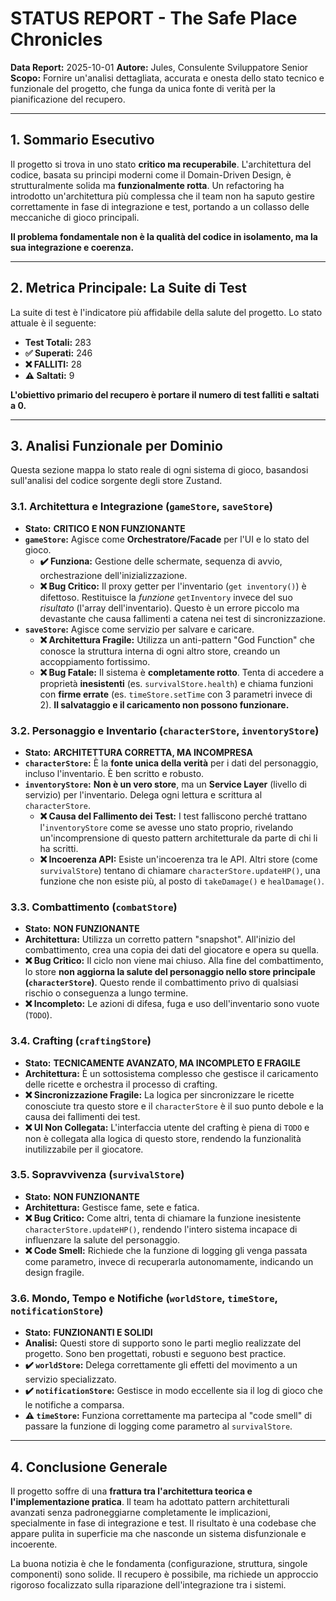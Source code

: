 # STATUS REPORT - The Safe Place Chronicles

**Data Report:** 2025-10-01
**Autore:** Jules, Consulente Sviluppatore Senior
**Scopo:** Fornire un'analisi dettagliata, accurata e onesta dello stato tecnico e funzionale del progetto, che funga da unica fonte di verità per la pianificazione del recupero.

---

## 1. Sommario Esecutivo

Il progetto si trova in uno stato **critico ma recuperabile**. L'architettura del codice, basata su principi moderni come il Domain-Driven Design, è strutturalmente solida ma **funzionalmente rotta**. Un refactoring ha introdotto un'architettura più complessa che il team non ha saputo gestire correttamente in fase di integrazione e test, portando a un collasso delle meccaniche di gioco principali.

**Il problema fondamentale non è la qualità del codice in isolamento, ma la sua integrazione e coerenza.**

---

## 2. Metrica Principale: La Suite di Test

La suite di test è l'indicatore più affidabile della salute del progetto. Lo stato attuale è il seguente:

- **Test Totali:** 283
- **✅ Superati:** 246
- **❌ FALLITI:** 28
- **⚠️ Saltati:** 9

**L'obiettivo primario del recupero è portare il numero di test falliti e saltati a 0.**

---

## 3. Analisi Funzionale per Dominio

Questa sezione mappa lo stato reale di ogni sistema di gioco, basandosi sull'analisi del codice sorgente degli store Zustand.

### 3.1. Architettura e Integrazione (`gameStore`, `saveStore`)

- **Stato:** **CRITICO E NON FUNZIONANTE**
- **`gameStore`:** Agisce come **Orchestratore/Facade** per l'UI e lo stato del gioco.
    - **✔️ Funziona:** Gestione delle schermate, sequenza di avvio, orchestrazione dell'inizializzazione.
    - **❌ Bug Critico:** Il proxy getter per l'inventario (`get inventory()`) è difettoso. Restituisce la *funzione* `getInventory` invece del suo *risultato* (l'array dell'inventario). Questo è un errore piccolo ma devastante che causa fallimenti a catena nei test di sincronizzazione.
- **`saveStore`:** Agisce come servizio per salvare e caricare.
    - **❌ Architettura Fragile:** Utilizza un anti-pattern "God Function" che conosce la struttura interna di ogni altro store, creando un accoppiamento fortissimo.
    - **❌ Bug Fatale:** Il sistema è **completamente rotto**. Tenta di accedere a proprietà **inesistenti** (es. `survivalStore.health`) e chiama funzioni con **firme errate** (es. `timeStore.setTime` con 3 parametri invece di 2). **Il salvataggio e il caricamento non possono funzionare.**

### 3.2. Personaggio e Inventario (`characterStore`, `inventoryStore`)

- **Stato:** **ARCHITETTURA CORRETTA, MA INCOMPRESA**
- **`characterStore`:** È la **fonte unica della verità** per i dati del personaggio, incluso l'inventario. È ben scritto e robusto.
- **`inventoryStore`:** **Non è un vero store**, ma un **Service Layer** (livello di servizio) per l'inventario. Delega ogni lettura e scrittura al `characterStore`.
    - **❌ Causa del Fallimento dei Test:** I test falliscono perché trattano l'`inventoryStore` come se avesse uno stato proprio, rivelando un'incomprensione di questo pattern architetturale da parte di chi li ha scritti.
    - **❌ Incoerenza API:** Esiste un'incoerenza tra le API. Altri store (come `survivalStore`) tentano di chiamare `characterStore.updateHP()`, una funzione che non esiste più, al posto di `takeDamage()` e `healDamage()`.

### 3.3. Combattimento (`combatStore`)

- **Stato:** **NON FUNZIONANTE**
- **Architettura:** Utilizza un corretto pattern "snapshot". All'inizio del combattimento, crea una copia dei dati del giocatore e opera su quella.
- **❌ Bug Critico:** Il ciclo non viene mai chiuso. Alla fine del combattimento, lo store **non aggiorna la salute del personaggio nello store principale (`characterStore`)**. Questo rende il combattimento privo di qualsiasi rischio o conseguenza a lungo termine.
- **❌ Incompleto:** Le azioni di difesa, fuga e uso dell'inventario sono vuote (`TODO`).

### 3.4. Crafting (`craftingStore`)

- **Stato:** **TECNICAMENTE AVANZATO, MA INCOMPLETO E FRAGILE**
- **Architettura:** È un sottosistema complesso che gestisce il caricamento delle ricette e orchestra il processo di crafting.
- **❌ Sincronizzazione Fragile:** La logica per sincronizzare le ricette conosciute tra questo store e il `characterStore` è il suo punto debole e la causa dei fallimenti dei test.
- **❌ UI Non Collegata:** L'interfaccia utente del crafting è piena di `TODO` e non è collegata alla logica di questo store, rendendo la funzionalità inutilizzabile per il giocatore.

### 3.5. Sopravvivenza (`survivalStore`)

- **Stato:** **NON FUNZIONANTE**
- **Architettura:** Gestisce fame, sete e fatica.
- **❌ Bug Critico:** Come altri, tenta di chiamare la funzione inesistente `characterStore.updateHP()`, rendendo l'intero sistema incapace di influenzare la salute del personaggio.
- **❌ Code Smell:** Richiede che la funzione di logging gli venga passata come parametro, invece di recuperarla autonomamente, indicando un design fragile.

### 3.6. Mondo, Tempo e Notifiche (`worldStore`, `timeStore`, `notificationStore`)

- **Stato:** **FUNZIONANTI E SOLIDI**
- **Analisi:** Questi store di supporto sono le parti meglio realizzate del progetto. Sono ben progettati, robusti e seguono best practice.
- **✔️ `worldStore`:** Delega correttamente gli effetti del movimento a un servizio specializzato.
- **✔️ `notificationStore`:** Gestisce in modo eccellente sia il log di gioco che le notifiche a comparsa.
- **⚠️ `timeStore`:** Funziona correttamente ma partecipa al "code smell" di passare la funzione di logging come parametro al `survivalStore`.

---

## 4. Conclusione Generale

Il progetto soffre di una **frattura tra l'architettura teorica e l'implementazione pratica**. Il team ha adottato pattern architetturali avanzati senza padroneggiarne completamente le implicazioni, specialmente in fase di integrazione e test. Il risultato è una codebase che appare pulita in superficie ma che nasconde un sistema disfunzionale e incoerente.

La buona notizia è che le fondamenta (configurazione, struttura, singole componenti) sono solide. Il recupero è possibile, ma richiede un approccio rigoroso focalizzato sulla riparazione dell'integrazione tra i sistemi.